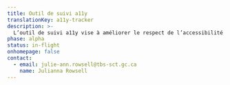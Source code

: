 ```yaml
---
title: Outil de suivi a11y
translationKey: a11y-tracker
description: >-
  L’outil de suivi a11y vise à améliorer le respect de l’accessibilité au SNC en collectant et en présentant des données sur la performance des équipes de produits à ce sujet et en produisant des compte-rendus sur leur amélioration au fil du temps.
phase: alpha
status: in-flight
onhomepage: false
contact:
  - email: julie-ann.rowsell@tbs-sct.gc.ca
    name: Julianna Rowsell
---
```

